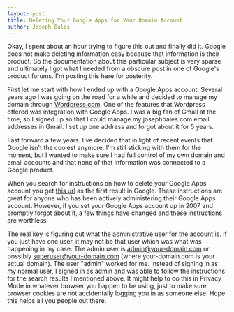 ```yaml
---
layout: post
title: Deleting Your Google Apps for Your Domain Account
author: Joseph Bales
---
```

Okay, I spent about an hour trying to figure this out and finally did it. Google does not make deleting information easy because that information is their product. So the documentation about this particular subject is very sparse and ultimately I got what I needed from a obscure post in one of Google's product forums. I'm posting this here for posterity.

First let me start with how I ended up with a Google Apps account. Several years ago I was going on the road for a while and decided to manage my domain through <a href="http://wordpress.com" title="Wordpress" target="_blank">Wordpress.com</a>. One of the features that Wordpress offered was integration with Google Apps. I was a big fan of Gmail at the time, so I signed up so that I could manage my josephbales.com email addresses in Gmail.  I set up one address and forgot about it for 5 years.

Fast forward a few years.  I've decided that in light of recent events that Google isn't the coolest anymore. I'm still sticking with them for the moment, but I wanted to make sure I had full control of my own domain and email accounts and that none of that information was connected to a Google product.

When you search for instructions on how to delete your Google Apps account you get <a href="https://support.google.com/a/answer/1257646?hl=en" target="_blank">this url</a> as the first result in Google. These instructions are great for anyone who has been actively administering their Google Apps account.  However, if you set your Google Apps account up in 2007 and promptly forgot about it, a few things have changed and these instructions are worthless.

The real key is figuring out what the administrative user for the account is. If you just have one user, it may not be that user which was what was happening in my case. The admin user is admin@your-domain.com or possibly superuser@your-domain.com (where your-domain.com is your actual domain). The user "admin" worked for me.  Instead of signing in as my normal user, I signed in as admin and was able to follow the instructions for the search results I mentioned above. It might help to do this in Privacy Mode in whatever browser you happen to be using, just to make sure browser cookies are not accidentally logging you in as someone else.  Hope this helps all you people out there.
